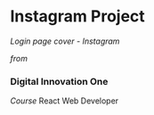 # Instagram Project
_Login page cover - Instagram_

_from_ 
### Digital Innovation One

_Course_
React Web Developer

